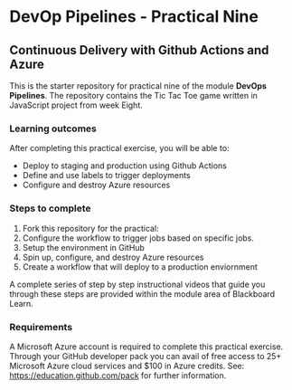 # DevOp Pipelines - Practical Nine

## Continuous Delivery with Github Actions and Azure

This is the starter repository for practical nine of the module **DevOps Pipelines**. The repository contains the Tic Tac Toe game written in JavaScript project from week Eight.  

### Learning outcomes

After completing this practical exercise, you will be able to:  

- Deploy to staging and production using Github Actions  
- Define and use labels to trigger deployments
- Configure and destroy Azure resources

### Steps to complete

1. Fork this repository for the practical:  
2. Configure the workflow to trigger jobs based on specific jobs.
3. Setup the environment in GitHub
4. Spin up, configure, and destroy Azure resources
5. Create a workflow that will deploy to a production enviornment

A complete series of step by step instructional videos that guide you through these steps are provided within the module area of Blackboard Learn.  

### Requirements  

A Microsoft Azure account is required to complete this practical exercise. Through your GitHub developer pack you can avail of free access to 25+ Microsoft Azure cloud services and $100 in Azure credits. See: https://education.github.com/pack for further information.  
#
